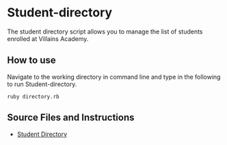 # Student-directory #
The student directory script allows you to manage the list of students enrolled at Villains Academy.

## How to use ##
Navigate to the working directory in command line and type in the following to run Student-directory.

```shell
ruby directory.rb
```
## Source Files and Instructions ##
* [Student Directory](https://github.com/makersacademy/student-directory)
